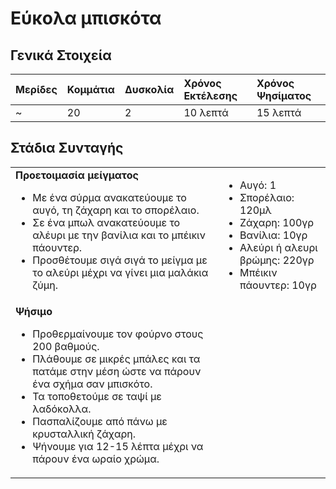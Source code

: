 # Εύκολα μπισκότα

## Γενικά Στοιχεία

| Μερίδες | Κομμάτια | Δυσκολία | Χρόνος Εκτέλεσης | Χρόνος Ψησίματος |
| :- | :- | :- | :- | :- |
|~ |20 | 2 | 10 λεπτά | 15 λεπτά |

## Στάδια Συνταγής

| | |
| :- | :- |
| **Προετοιμασία μείγματος** <br/> <ul> <li> Με ένα σύρμα ανακατεύουμε το αυγό, τη ζάχαρη και το σπορέλαιο. </li> <li> Σε ένα μπωλ ανακατεύουμε το αλέυρι με την βανίλια και το μπέικιν πάουντερ. </li> <li> Προσθέτουμε σιγά σιγά το μείγμα με το αλεύρι μέχρι να γίνει μια μαλάκια ζύμη. </li> </ul> | <ul><li>Αυγό: 1</li> <li>Σπορέλαιο: 120μλ</li> <li>Ζάχαρη: 100γρ</li> <li>Βανίλια: 10γρ</li> <li>Αλεύρι ή αλευρι βρώμης: 220γρ</li> <li>Μπέικιν πάουντερ: 10γρ</li>  </ul> 
| **Ψήσιμο** <br/> <ul> <li> Προθερμαίνουμε τον φούρνο στους 200 βαθμούς. </li> <li> Πλάθουμε σε μικρές μπάλες και τα πατάμε στην μέση ώστε να πάρουν ένα σχήμα σαν μπισκότο. </li> <li> Τα τοποθετούμε σε ταψί με λαδόκολλα. </li> <li> Πασπαλίζουμε από πάνω με κρυσταλλική ζάχαρη. </li> <li> Ψήνουμε για 12-15 λέπτα μέχρι να πάρουν ένα ωραίο χρώμα. </li> </ul> |  |